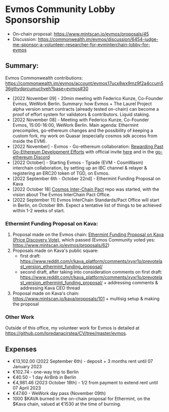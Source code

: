 # Evmos Community Lobby Sponsorship

- On-chain proposal: https://www.mintscan.io/evmos/proposals/45
- Discussion: https://commonwealth.im/evmos/discussion/6454-judge-me-sponsor-a-volunteer-researcher-for-evminterchain-lobby-for-evmos

## Summary:

Evmos Commonwealth contributions: https://commonwealth.im/evmos/account/evmos17ucx8wx9mz9f2a4ccum536gthydprcumuchveh?base=evmos#30


- [2022 November 09] - 20min meeting with Federico Kunze, Co-Founder Evmos, WeWork Berlin. Summary: how Evmos + The Laurel Project alpha version smart contracts (already tested on-chain) can become a proof of effort system for validators & contributors. Liquid staking.
- [2022 November 08] - Meeting with Federico Kunze, Co-Founder Evmos, 15:00-16:00, WeWork Berlin. Main agenda: Ethermint precompiles, go-ethereum changes and the possibility of keeping a custom fork, my work on Quasar (especially cosmos sdk access from inside the EVM).
- [2022 November] - Evmos - Go-ethereum collaboration: [Rewarding Past Go-Ethereum Development Efforts](https://commonwealth.im/evmos/discussion/7744-rewarding-past-goethereum-development-efforts) with official invite [here](https://github.com/the-laurel/chain-proposals/issues/1) and in the [go-ethereum Discord](https://discord.com/channels/482467812179181568/482467812816977921/1044291576844779610)
- [2022 October] - Starting Evmos - Tgrade (EVM - CosmWasm) interchain collaboration, by setting up an IBC channel & relayer & registering an ERC20 token of TGD, on Evmos.
- [2022 September 6th - October 22nd] - Ethermint Funding Proposal on Kava
- [2022 October 18] [Cosmos Inter-Chain Pact](https://github.com/loredanacirstea/cosmos-interchain-pact) repo was started, with the vision about The Evmos InterChain Pact Office.
- [2022 September 11] Evmos InterChain Standards/Pact Office will start in Berlin, on October 8th. Expect a tentative list of things to be achieved within 1-2 weeks of start.

### Ethermint Funding Proposal on Kava:

1. Proposal made on the Evmos chain: [Ethermint Funding Proposal on Kava (Price Discovery Vote)](https://commonwealth.im/evmos/discussion/6867-external-ethermint-funding-proposal-on-kava-price-discovery-vote), which passed (Evmos Community voted yes: https://www.mintscan.io/evmos/proposals/62)
2. Proposals made on Kava's public square:
    - first draft: https://www.reddit.com/r/kava_platform/comments/xyxr1o/prevotelast_version_ethermint_funding_proposal/
    - second draft, after taking into consideration comments on first draft: https://www.reddit.com/r/kava_platform/comments/xyxr1o/prevotelast_version_ethermint_funding_proposal/ + addressing comments & addressing Kava CEO thread
4. Proposal made on Kava's chain: https://www.mintscan.io/kava/proposals/101 + multisig setup & making the proposal

### Other Work

Outside of this office, my volunteer work for Evmos is detailed at https://github.com/loredanacirstea/CV/tree/master/evmos.

## Expenses

- €13,102.00 (2022 September 6th) - deposit + 3 months rent until 07 January 2023
- €102.74 - one-way trip to Berlin
- €40.50 - 1 day AirBnb in Berlin
- €4,981.46 (2023 October 18th) - 1/2 from payment to extend rent until 07 April 2023
- €47.60 - WeWork day pass (November 09th)
- 1000 $KAVA burned in the on-chain proposal for Ethermint, on the $Kava chain, valued at €1530 at the time of burning.
